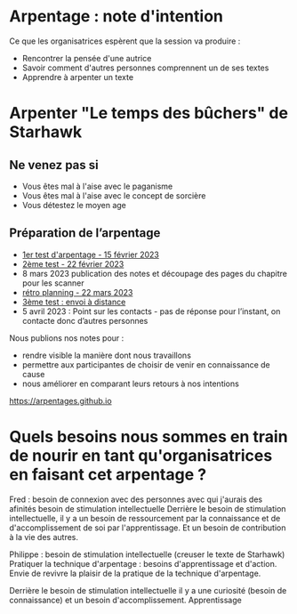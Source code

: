 # Arpentage : note d'intention

Ce que les organisatrices espèrent que la session va produire :
* Rencontrer la pensée d'une autrice
* Savoir comment d'autres personnes comprennent un de ses textes
* Apprendre à arpenter un texte

# Arpenter "Le temps des bûchers" de Starhawk

## Ne venez pas si
* Vous êtes mal à l'aise avec le paganisme
* Vous êtes mal à l'aise avec le concept de sorcière
* Vous détestez le moyen age

## Préparation de l’arpentage

- [1er test d'arpentage - 15 février 2023](2023-02-15-notes-de-travail.md)
- [2ème test - 22 février 2023](2023-02-22-préparation_le_temps_des_bûchers.md)
- 8 mars 2023 publication des notes et découpage des pages du chapitre pour les scanner
- [rétro planning - 22 mars 2023](2023-03-22-rétro-planning.md)
- [3ème test : envoi à distance](2023-03-29-rétro-planning.md)
- 5 avril 2023 : Point sur les contacts - pas de réponse pour l’instant, on contacte donc d’autres personnes

Nous publions nos notes pour :

* rendre visible la manière dont nous travaillons
* permettre aux participantes de choisir de venir en connaissance de cause
* nous améliorer en comparant leurs retours à nos intentions

https://arpentages.github.io

# Quels besoins nous sommes en train de nourir en tant qu'organisatrices en faisant cet arpentage ?

Fred : besoin de connexion avec des personnes avec qui j'aurais des afinités
besoin de stimulation intellectuelle
Derrière le besoin de stimulation intellectuelle, il y a un besoin de ressourcement par la connaissance et de d'accomplissement de soi par l'apprentissage. Et un besoin de contribution à la vie des autres.

Philippe : besoin de stimulation intellectuelle (creuser le texte de Starhawk)
Pratiquer la technique d'arpentage : besoins d'apprentissage et d'action. Envie de revivre la plaisir de la pratique de la technique d'arpentage.

Derrière le besoin de stimulation intellectuelle il y a une curiosité (besoin de connaissance) et un besoin d'accomplissement.
Apprentissage
